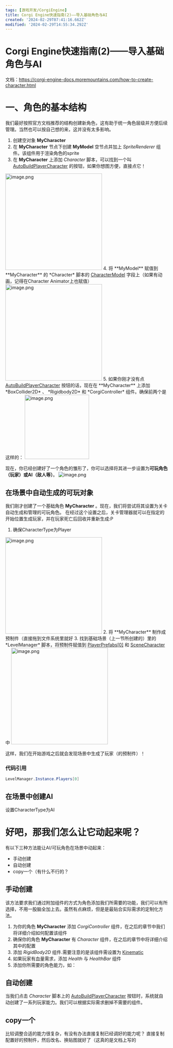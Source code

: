 ```yaml
---
tags: [游戏开发/CorgiEngine]
title: Corgi Engine快速指南(2)——导入基础角色与AI
created: '2024-02-29T07:41:16.662Z'
modified: '2024-02-29T14:55:34.292Z'
---
```


# Corgi Engine快速指南(2)——导入基础角色与AI
文档：https://corgi-engine-docs.moremountains.com/how-to-create-character.html

# 一、角色的基本结构
我们最好按照官方文档推荐的结构创建新角色，这有助于统一角色层级并方便后续管理。当然也可以按自己想的来，这并没有太多影响。
1. 创建空对象 **MyCharacter**
2. 在 **MyCharacter** 节点下创建 **MyModel** 空节点并加上 *SpriteRenderer* 组件。该组件用于渲染角色的sprite
3. 在 **MyCharacter** 上添加 *Character* 脚本，可以找到一个叫 <u>AutoBuildPlayerCharacter</u> 的按钮，如果你想图方便，直接点它！
<img src="https://img12.360buyimg.com/ddimg/jfs/t1/120178/36/43284/12461/65e07a19F21b7af86/ec9d3b07c17092f1.jpg" alt="image.png" title="image.png" width=300 />
4. 将 **MyModel** 赋值到 **MyCharacter** 的 *Character* 脚本的 <u>CharacterModel</u> 字段上（如果有动画，记得在Character Animator上也赋值）
<img src="https://img12.360buyimg.com/ddimg/jfs/t1/160775/27/42499/9365/65e07b91Fc329b5a2/19ca93c7aa64851d.jpg" alt="image.png" title="image.png" width=300 />
5. 如果你刚才没有点 <u>AutoBuildPlayerCharacter</u> 按钮的话，现在在 **MyCharacter** 上添加 *BoxCollider2D* 、 *Rigidbody2D* 和 *CorgiController* 组件。确保前两个是这样的：
<img src="https://img12.360buyimg.com/ddimg/jfs/t1/231698/30/13893/31735/65e07b20F159bdd2a/2af26801c5b19700.jpg" alt="image.png" title="image.png" width=200 />

现在，你已经创建好了一个角色的雏形了，你可以选择将其进一步设置为**可玩角色（玩家）**或**AI（敌人等）**。
<img src="https://img12.360buyimg.com/ddimg/jfs/t1/240289/13/4842/12222/65e07be1F6752cad1/c041309ad030c84d.jpg" alt="image.png" title="image.png" />

## 在场景中自动生成的可玩对象
我们刚才创建了一个基础角色 **MyCharacter** 。现在，我们将尝试将其设置为关卡自动生成和管理的可玩角色。
在经过这个设置之后，关卡管理器就可以在指定的开始位置生成玩家，并在玩家死亡后回收并重新生成:P
1. 确保CharacterType为Player
<img src="https://img14.360buyimg.com/ddimg/jfs/t1/97635/2/43747/5973/65e07ca1Ff07c975a/51ebb973aeb8597e.jpg" alt="image.png" title="image.png" width=300 />
2. 将 **MyCharacter** 制作成预制件（直接拖到文件系统里就好
3. 找到基础场景（上一节所创建的）里的 *LevelManager* 脚本，将预制件赋值到 <u>PlayerPrefabs[0]</u> 和 <u>SceneCharacter</u> 中
<img src="https://img14.360buyimg.com/ddimg/jfs/t1/234637/1/13133/4694/65e07c20F2fb6c0a9/a1bc04873ba147ca.jpg" alt="image.png" title="image.png" width=300 />

这样，我们在开始游戏之后就会发现场景中生成了玩家（的预制件）！
### 代码引用
```C#
LevelManager.Instance.Players[0]
```

## 在场景中创建AI
设置CharacterType为AI

# 好吧，那我们怎么让它动起来呢？
有以下三种方法能让AI/可玩角色在场景中动起来：
- 手动创建
- 自动创建
- copy一个（有什么不行的？

## 手动创建
该方法要求我们通过附加组件的方式为角色添加我们所需要的功能，我们可以有所选择，不用一股脑全加上去。虽然有点麻烦，但是是最贴合实际需求的定制化方法。
1. 为你的角色 **MyCharacter** 添加 *CorgiController* 组件，在之后的章节中我们将详细介绍如何配置该组件
2. 确保你的角色 **MyCharacter** 有 *Character* 组件，在之后的章节中将详细介绍其中的配置
3. 添加 *RigidBody2D* 组件.需要注意的是该组件需设置为 <u>Kinematic</u>
4. 如果玩家有血量需求，添加 *Health* 与 *HealthBar* 组件
5. 添加你所需要的角色能力，如：

## 自动创建
当我们点击 *Character* 脚本上的 <u>AutoBuildPlayerCharacter</u> 按钮时，系统就自动创建了一系列玩家能力。我们可以根据实际需求删掉不需要的组件。

## copy一个
比较调整合适的能力很复杂，有没有办法直接复制已经调好的能力呢？
直接复制配置好的预制件，然后改名、换贴图就好了（这真的是文档上写的






